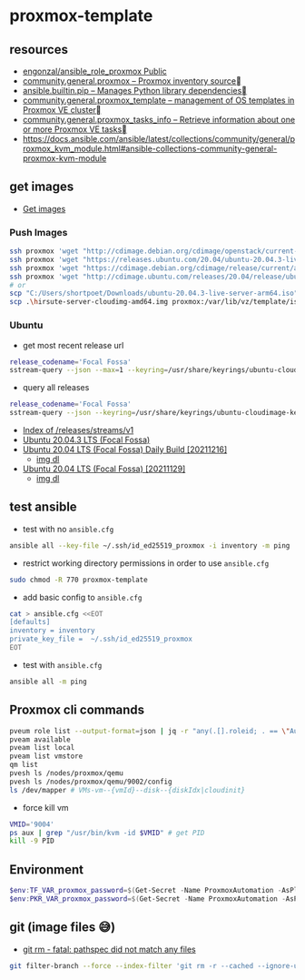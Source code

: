 # proxmox-template

## resources

- [engonzal/ansible_role_proxmox Public](https://github.com/engonzal/ansible_role_proxmox)
- [community.general.proxmox – Proxmox inventory source](https://docs.ansible.com/ansible/latest/collections/community/general/proxmox_inventory.html#examples)
- [ansible.builtin.pip – Manages Python library dependencies](https://docs.ansible.com/ansible/latest/collections/ansible/builtin/pip_module.html)
- [community.general.proxmox_template – management of OS templates in Proxmox VE cluster](https://docs.ansible.com/ansible/latest/collections/community/general/proxmox_template_module.html#ansible-collections-community-general-proxmox-template-module)
- [community.general.proxmox_tasks_info – Retrieve information about one or more Proxmox VE tasks](https://docs.ansible.com/ansible/latest/collections/community/general/proxmox_tasks_info_module.html#ansible-collections-community-general-proxmox-tasks-info-module)
- https://docs.ansible.com/ansible/latest/collections/community/general/proxmox_kvm_module.html#ansible-collections-community-general-proxmox-kvm-module

## get images

- [Get images](https://docs.openstack.org/image-guide/obtain-images.html)

### Push Images

```bash
ssh proxmox 'wget "http://cdimage.debian.org/cdimage/openstack/current-10/debian-10-openstack-amd64.qcow2" -P /var/lib/vz/template/iso/'
ssh proxmox 'wget "https://releases.ubuntu.com/20.04/ubuntu-20.04.3-live-server-amd64.iso" -P /var/lib/vz/template/iso/'
ssh proxmox 'wget "https://cdimage.debian.org/cdimage/release/current/amd64/iso-cd/debian-11.2.0-amd64-netinst.iso" -P /var/lib/vz/template/iso/'
ssh proxmox 'wget "http://cdimage.ubuntu.com/releases/20.04/release/ubuntu-20.04.3-live-server-arm64.iso" -P /var/lib/vz/template/iso/'
# or
scp "C:/Users/shortpoet/Downloads/ubuntu-20.04.3-live-server-arm64.iso" proxmox:/var/lib/vz/template/iso/
scp .\hirsute-server-cloudimg-amd64.img proxmox:/var/lib/vz/template/iso/
```

### Ubuntu

- get most recent release url

```bash
release_codename='Focal Fossa'
sstream-query --json --max=1 --keyring=/usr/share/keyrings/ubuntu-cloudimage-keyring.gpg http://cloud-images.ubuntu.com/releases/streams/v1/com.ubuntu.cloud:released:download.sjson arch=amd64 release_codename=$release_codename ftype='disk1.img' | jq -r '.[].item_url'
```

- query all releases

```bash
release_codename='Focal Fossa'
sstream-query --json --keyring=/usr/share/keyrings/ubuntu-cloudimage-keyring.gpg http://cloud-images.ubuntu.com/releases/streams/v1/com.ubuntu.cloud:released:download.sjson arch=amd64 release_codename=$release_codename ftype='disk1.img' | jq -r '.[].version_name'
```

- [Index of /releases/streams/v1](https://cloud-images.ubuntu.com/releases/streams/v1/)
- [Ubuntu 20.04.3 LTS (Focal Fossa)](https://releases.ubuntu.com/20.04/)
- [Ubuntu 20.04 LTS (Focal Fossa) Daily Build [20211216]](https://cloud-images.ubuntu.com/focal/current/)
  - [img dl](https://cloud-images.ubuntu.com/focal/current/focal-server-cloudimg-amd64.img)
- [Ubuntu 20.04 LTS (Focal Fossa) [20211129]](https://cloud-images.ubuntu.com/releases/focal/release-20211129/)
  - [img dl](https://cloud-images.ubuntu.com/releases/focal/release-20211129/ubuntu-20.04-server-cloudimg-amd64.img)

## test ansible

- test with no `ansible.cfg`

```bash
ansible all --key-file ~/.ssh/id_ed25519_proxmox -i inventory -m ping
```

- restrict working directory permissions in order to use `ansible.cfg`

```bash
sudo chmod -R 770 proxmox-template
```

- add basic config to `ansible.cfg`

```bash
cat > ansible.cfg <<EOT
[defaults]
inventory = inventory
private_key_file =  ~/.ssh/id_ed25519_proxmox
EOT
```

- test with `ansible.cfg`

```bash
ansible all -m ping
```

## Proxmox cli commands

```bash
pveum role list --output-format=json | jq -r "any(.[].roleid; . == \"Automation\")"
pveam available
pveam list local
pveam list vmstore
qm list
pvesh ls /nodes/proxmox/qemu
pvesh ls /nodes/proxmox/qemu/9002/config
ls /dev/mapper # VMs-vm--{vmId}--disk--{diskIdx|cloudinit}
```

- force kill vm

```bash
VMID='9004'
ps aux | grep "/usr/bin/kvm -id $VMID" # get PID
kill -9 PID
```

## Environment

```powershell
$env:TF_VAR_proxmox_password=$(Get-Secret -Name ProxmoxAutomation -AsPlainText)
$env:PKR_VAR_proxmox_password=$(Get-Secret -Name ProxmoxAutomation -AsPlainText)
```

## git (image files 😅)

- [git rm - fatal: pathspec did not match any files](https://stackoverflow.com/questions/25458306/git-rm-fatal-pathspec-did-not-match-any-files)

```bash
git filter-branch --force --index-filter 'git rm -r --cached --ignore-unmatch terraform/iso_base/hirsute-server-cloudimg-amd64.img' --prune-empty -- --all
```
